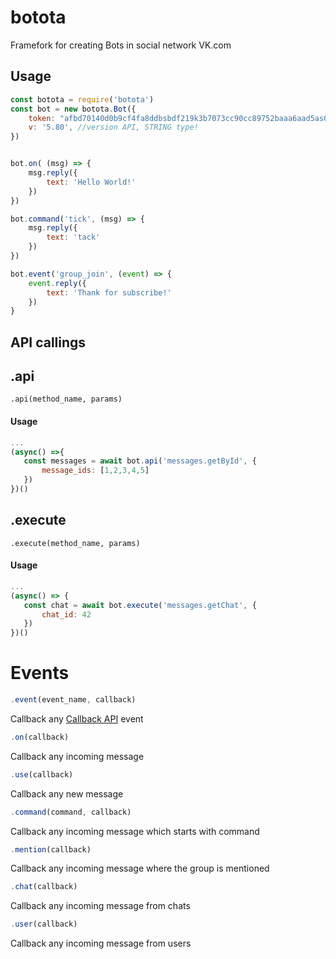 # botota

Framefork for creating Bots in social network VK.com

## Usage

```javascript
const botota = require('botota')
const bot = new botota.Bot({
    token: "afbd70140d0b9cf4fa8ddbsbdf219k3b7073cc90cc89752baaa6aad5as0fa333se91c30b8an1k75ds7d2d", //example token
    v: '5.80', //version API, STRING type!
})


bot.on( (msg) => {
    msg.reply({
        text: 'Hello World!'
    })
})

bot.command('tick', (msg) => {
    msg.reply({
        text: 'tack'
    })
})

bot.event('group_join', (event) => {
    event.reply({
        text: 'Thank for subscribe!'
    })
}

```

## API callings

## .api

```
.api(method_name, params)
```

#### Usage
``` javascript
...
(async() =>{
   const messages = await bot.api('messages.getById', {
       message_ids: [1,2,3,4,5]
   }) 
})()
```



## .execute

```
.execute(method_name, params)
```

#### Usage
``` javascript
...
(async() => {
   const chat = await bot.execute('messages.getChat', {
       chat_id: 42
   }) 
})()
```

# Events

```javascript
.event(event_name, callback)
```
Callback any [Callback API](https://vk.com/dev/callback_api) event

```javascript
.on(callback)
```
Callback any incoming message

```javascript
.use(callback)
```
Callback any new message

```javascript
.command(command, callback)
```
Callback any incoming message which starts with command

```javascript
.mention(callback)
```
Callback any incoming message where the group is mentioned

```javascript
.chat(callback)
```
Callback any incoming message from chats

```javascript
.user(callback)
```
Callback any incoming message from users




